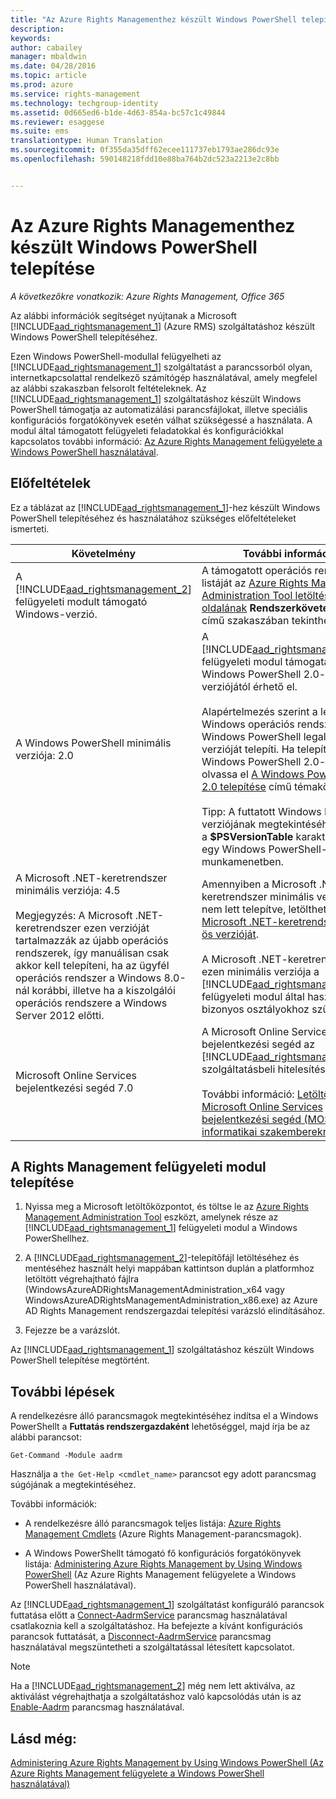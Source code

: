 ```yaml
---
title: "Az Azure Rights Managementhez készült Windows PowerShell telepítése | Azure RMS"
description: 
keywords: 
author: cabailey
manager: mbaldwin
ms.date: 04/28/2016
ms.topic: article
ms.prod: azure
ms.service: rights-management
ms.technology: techgroup-identity
ms.assetid: 0d665ed6-b1de-4d63-854a-bc57c1c49844
ms.reviewer: esaggese
ms.suite: ems
translationtype: Human Translation
ms.sourcegitcommit: 0f355da35dff62ecee111737eb1793ae286dc93e
ms.openlocfilehash: 590148218fdd10e88ba764b2dc523a2213e2c8bb


---
```


# Az Azure Rights Managementhez készült Windows PowerShell telepítése

*A következőkre vonatkozik: Azure Rights Management, Office 365*

Az alábbi információk segítséget nyújtanak a Microsoft [!INCLUDE[aad_rightsmanagement_1](../includes/aad_rightsmanagement_1_md.md)] (Azure RMS) szolgáltatáshoz készült Windows PowerShell telepítéséhez.

Ezen Windows PowerShell-modullal felügyelheti az [!INCLUDE[aad_rightsmanagement_1](../includes/aad_rightsmanagement_1_md.md)] szolgáltatást a parancssorból olyan, internetkapcsolattal rendelkező számítógép használatával, amely megfelel az alábbi szakaszban felsorolt feltételeknek. Az [!INCLUDE[aad_rightsmanagement_1](../includes/aad_rightsmanagement_1_md.md)] szolgáltatáshoz készült Windows PowerShell támogatja az automatizálási parancsfájlokat, illetve speciális konfigurációs forgatókönyvek esetén válhat szükségessé a használata. A modul által támogatott felügyeleti feladatokkal és konfigurációkkal kapcsolatos további információ: [Az Azure Rights Management felügyelete a Windows PowerShell használatával](administer-powershell.md).

## Előfeltételek
Ez a táblázat az [!INCLUDE[aad_rightsmanagement_1](../includes/aad_rightsmanagement_1_md.md)]-hez készült Windows PowerShell telepítéséhez és használatához szükséges előfeltételeket ismerteti.

|Követelmény|További információ|
|---------------|--------------------|
|A [!INCLUDE[aad_rightsmanagement_2](../includes/aad_rightsmanagement_2_md.md)] felügyeleti modult támogató Windows-verzió.|A támogatott operációs rendszerek listáját az [Azure Rights Management Administration Tool letöltési oldalának](http://go.microsoft.com/fwlink/?LinkId=257721) **Rendszerkövetelmények** című szakaszában tekintheti meg.|
|A Windows PowerShell minimális verziója: 2.0|A [!INCLUDE[aad_rightsmanagement_2](../includes/aad_rightsmanagement_2_md.md)] felügyeleti modul támogatása a Windows PowerShell 2.0-s verziójától érhető el.<br /><br />Alapértelmezés szerint a legtöbb Windows operációs rendszer a Windows PowerShell legalább 2.0-s verzióját telepíti. Ha telepítenie kell a Windows PowerShell 2.0-s verzióját, olvassa el [A Windows PowerShell 2.0 telepítése](http://msdn.microsoft.com/library/ff637750.aspx) című témakört.<br /><br />Tipp: A futtatott Windows PowerShell verziójának megtekintéséhez írja be a **$PSVersionTable** karakterláncot egy Windows PowerShell-munkamenetben.|
|A Microsoft .NET-keretrendszer minimális verziója: 4.5<br /><br />Megjegyzés: A Microsoft .NET-keretrendszer ezen verzióját tartalmazzák az újabb operációs rendszerek, így manuálisan csak akkor kell telepíteni, ha az ügyfél operációs rendszer a Windows 8.0-nál korábbi, illetve ha a kiszolgálói operációs rendszere a Windows Server 2012 előtti.|Amennyiben a Microsoft .NET-keretrendszer minimális verziója még nem lett telepítve, letöltheti a [Microsoft .NET-keretrendszer 4.5-ös verzióját](http://www.microsoft.com/download/details.aspx?id=30653).<br /><br />A Microsoft .NET-keretrendszer ezen minimális verziója a [!INCLUDE[aad_rightsmanagement_2](../includes/aad_rightsmanagement_2_md.md)] felügyeleti modul által használt bizonyos osztályokhoz szükséges.|
|Microsoft Online Services bejelentkezési segéd 7.0|A Microsoft Online Services bejelentkezési segéd az [!INCLUDE[aad_rightsmanagement_1](../includes/aad_rightsmanagement_1_md.md)] szolgáltatásbeli hitelesítéshez.<br /><br />További információ: [Letöltőközpont: Microsoft Online Services bejelentkezési segéd (MOS SIA) informatikai szakembereknek – RTW](http://www.microsoft.com/en-us/download/details.aspx?id=41950).|

## A Rights Management felügyeleti modul telepítése

1.  Nyissa meg a Microsoft letöltőközpontot, és töltse le az [Azure Rights Management Administration Tool](https://go.microsoft.com/fwlink/?LinkId=257721) eszközt, amelynek része az [!INCLUDE[aad_rightsmanagement_1](../includes/aad_rightsmanagement_1_md.md)] felügyeleti modul a Windows PowerShellhez.

2.  A [!INCLUDE[aad_rightsmanagement_2](../includes/aad_rightsmanagement_2_md.md)]-telepítőfájl letöltéséhez és mentéséhez használt helyi mappában kattintson duplán a platformhoz letöltött végrehajtható fájlra (WindowsAzureADRightsManagementAdministration_x64 vagy WindowsAzureADRightsManagementAdministration_x86.exe) az Azure AD Rights Management rendszergazdai telepítési varázsló elindításához.

3.  Fejezze be a varázslót.

Az [!INCLUDE[aad_rightsmanagement_1](../includes/aad_rightsmanagement_1_md.md)] szolgáltatáshoz készült Windows PowerShell telepítése megtörtént.

## További lépések
A rendelkezésre álló parancsmagok megtekintéséhez indítsa el a Windows PowerShellt a **Futtatás rendszergazdaként** lehetőséggel, majd írja be az alábbi parancsot:

```
Get-Command -Module aadrm
```
Használja a `the Get-Help <cmdlet_name>` parancsot egy adott parancsmag súgójának a megtekintéséhez.

További információk:

-   A rendelkezésre álló parancsmagok teljes listája: [Azure Rights Management Cmdlets](https://msdn.microsoft.com/library/windowsazure/dn629398.aspx) (Azure Rights Management-parancsmagok).

-   A Windows PowerShellt támogató fő konfigurációs forgatókönyvek listája: [Administering Azure Rights Management by Using Windows PowerShell](administer-powershell.md) (Az Azure Rights Management felügyelete a Windows PowerShell használatával).

Az [!INCLUDE[aad_rightsmanagement_1](../includes/aad_rightsmanagement_1_md.md)] szolgáltatást konfiguráló parancsok futtatása előtt a [Connect-AadrmService](https://msdn.microsoft.com/library/windowsazure/dn629415.aspx) parancsmag használatával csatlakoznia kell a szolgáltatáshoz. Ha befejezte a kívánt konfigurációs parancsok futtatását, a [Disconnect-AadrmService](https://msdn.microsoft.com/library/windowsazure/dn629416.aspx) parancsmag használatával megszüntetheti a szolgáltatással létesített kapcsolatot.

> [!NOTE]
> Ha a [!INCLUDE[aad_rightsmanagement_2](../includes/aad_rightsmanagement_2_md.md)] még nem lett aktiválva, az aktiválást végrehajthatja a szolgáltatáshoz való kapcsolódás után is az [Enable-Aadrm](https://msdn.microsoft.com/library/windowsazure/dn629412.aspx) parancsmag használatával.

## Lásd még:
[Administering Azure Rights Management by Using Windows PowerShell (Az Azure Rights Management felügyelete a Windows PowerShell használatával)](administer-powershell.md)



<!--HONumber=Jun16_HO4-->


